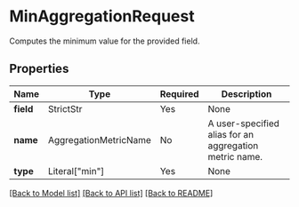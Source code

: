 # MinAggregationRequest

Computes the minimum value for the provided field.

## Properties
Name | Type | Required | Description |
------------ | ------------- | ------------- | ------------- |
**field** | StrictStr | Yes | None |
**name** | AggregationMetricName | No | A user-specified alias for an aggregation metric name. |
**type** | Literal["min"] | Yes | None |


[[Back to Model list]](../../README.md#documentation-for-models) [[Back to API list]](../../README.md#documentation-for-api-endpoints) [[Back to README]](../../README.md)
